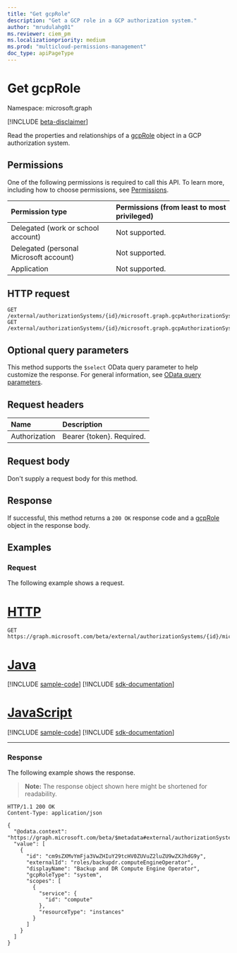 ```yaml
---
title: "Get gcpRole"
description: "Get a GCP role in a GCP authorization system."
author: "mrudulahg01"
ms.reviewer: ciem_pm
ms.localizationpriority: medium
ms.prod: "multicloud-permissions-management"
doc_type: apiPageType
---
```


# Get gcpRole
Namespace: microsoft.graph

[!INCLUDE [beta-disclaimer](../../includes/beta-disclaimer.md)]

Read the properties and relationships of a [gcpRole](../resources/gcprole.md) object in a GCP authorization system.

## Permissions
One of the following permissions is required to call this API. To learn more, including how to choose permissions, see [Permissions](/graph/permissions-reference).

|Permission type|Permissions (from least to most privileged)|
|:---|:---|
|Delegated (work or school account)|Not supported.|
|Delegated (personal Microsoft account)|Not supported.|
|Application|Not supported.|

<!--
[!INCLUDE [epm-rbac-servicenow-apis-read](../includes/rbac-for-apis/epm-rbac-servicenow-apis-read.md)]
-->

## HTTP request

<!-- {
  "blockType": "ignored"
}
-->
``` http
GET /external/authorizationSystems/{id}/microsoft.graph.gcpAuthorizationSystem/roles/{gcpRoleId}
GET /external/authorizationSystems/{id}/microsoft.graph.gcpAuthorizationSystem/roles(externalId='{externalId}')
```

## Optional query parameters
This method supports the `$select` OData query parameter to help customize the response. For general information, see [OData query parameters](/graph/query-parameters).

## Request headers
|Name|Description|
|:---|:---|
|Authorization|Bearer {token}. Required.|

## Request body
Don't supply a request body for this method.

## Response

If successful, this method returns a `200 OK` response code and a [gcpRole](../resources/gcprole.md) object in the response body.

## Examples

### Request
The following example shows a request.
# [HTTP](#tab/http)
<!-- {
  "blockType": "request",
  "name": "get_gcprole"
}
-->
``` http
GET https://graph.microsoft.com/beta/external/authorizationSystems/{id}/microsoft.graph.gcpAuthorizationSystem/roles/cm9sZXMvYmFja3VwZHIuY29tcHV0ZUVuZ2luZU9wZXJhdG9y
```

# [Java](#tab/java)
[!INCLUDE [sample-code](../includes/snippets/java/get-gcprole-java-snippets.md)]
[!INCLUDE [sdk-documentation](../includes/snippets/snippets-sdk-documentation-link.md)]

# [JavaScript](#tab/javascript)
[!INCLUDE [sample-code](../includes/snippets/javascript/get-gcprole-javascript-snippets.md)]
[!INCLUDE [sdk-documentation](../includes/snippets/snippets-sdk-documentation-link.md)]

---


### Response
The following example shows the response.
>**Note:** The response object shown here might be shortened for readability.
<!-- {
  "blockType": "response",
  "truncated": true,
  "@odata.type": "microsoft.graph.gcpRole"
}
-->
``` http
HTTP/1.1 200 OK
Content-Type: application/json

{
  "@odata.context": "https://graph.microsoft.com/beta/$metadata#external/authorizationSystems/{id}/microsoft.graph.gcpAuthorizationSystem/roles",
  "value": [
    {
      "id": "cm9sZXMvYmFja3VwZHIuY29tcHV0ZUVuZ2luZU9wZXJhdG9y",
      "externalId": "roles/backupdr.computeEngineOperator",
      "displayName": "Backup and DR Compute Engine Operator",
      "gcpRoleType": "system",
      "scopes": [
        {
          "service": {
            "id": "compute"
          },
          "resourceType": "instances"
        }
      ]
    }
  ]
}
```

